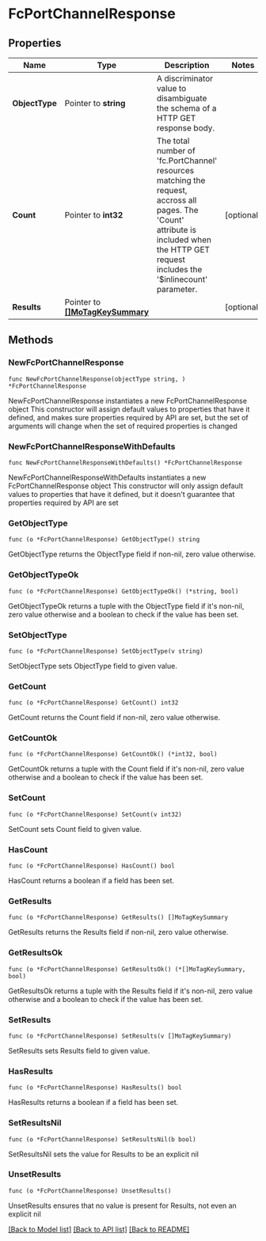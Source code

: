 # FcPortChannelResponse

## Properties

Name | Type | Description | Notes
------------ | ------------- | ------------- | -------------
**ObjectType** | Pointer to **string** | A discriminator value to disambiguate the schema of a HTTP GET response body. | 
**Count** | Pointer to **int32** | The total number of &#39;fc.PortChannel&#39; resources matching the request, accross all pages. The &#39;Count&#39; attribute is included when the HTTP GET request includes the &#39;$inlinecount&#39; parameter. | [optional] 
**Results** | Pointer to [**[]MoTagKeySummary**](mo.TagKeySummary.md) |  | [optional] 

## Methods

### NewFcPortChannelResponse

`func NewFcPortChannelResponse(objectType string, ) *FcPortChannelResponse`

NewFcPortChannelResponse instantiates a new FcPortChannelResponse object
This constructor will assign default values to properties that have it defined,
and makes sure properties required by API are set, but the set of arguments
will change when the set of required properties is changed

### NewFcPortChannelResponseWithDefaults

`func NewFcPortChannelResponseWithDefaults() *FcPortChannelResponse`

NewFcPortChannelResponseWithDefaults instantiates a new FcPortChannelResponse object
This constructor will only assign default values to properties that have it defined,
but it doesn't guarantee that properties required by API are set

### GetObjectType

`func (o *FcPortChannelResponse) GetObjectType() string`

GetObjectType returns the ObjectType field if non-nil, zero value otherwise.

### GetObjectTypeOk

`func (o *FcPortChannelResponse) GetObjectTypeOk() (*string, bool)`

GetObjectTypeOk returns a tuple with the ObjectType field if it's non-nil, zero value otherwise
and a boolean to check if the value has been set.

### SetObjectType

`func (o *FcPortChannelResponse) SetObjectType(v string)`

SetObjectType sets ObjectType field to given value.


### GetCount

`func (o *FcPortChannelResponse) GetCount() int32`

GetCount returns the Count field if non-nil, zero value otherwise.

### GetCountOk

`func (o *FcPortChannelResponse) GetCountOk() (*int32, bool)`

GetCountOk returns a tuple with the Count field if it's non-nil, zero value otherwise
and a boolean to check if the value has been set.

### SetCount

`func (o *FcPortChannelResponse) SetCount(v int32)`

SetCount sets Count field to given value.

### HasCount

`func (o *FcPortChannelResponse) HasCount() bool`

HasCount returns a boolean if a field has been set.

### GetResults

`func (o *FcPortChannelResponse) GetResults() []MoTagKeySummary`

GetResults returns the Results field if non-nil, zero value otherwise.

### GetResultsOk

`func (o *FcPortChannelResponse) GetResultsOk() (*[]MoTagKeySummary, bool)`

GetResultsOk returns a tuple with the Results field if it's non-nil, zero value otherwise
and a boolean to check if the value has been set.

### SetResults

`func (o *FcPortChannelResponse) SetResults(v []MoTagKeySummary)`

SetResults sets Results field to given value.

### HasResults

`func (o *FcPortChannelResponse) HasResults() bool`

HasResults returns a boolean if a field has been set.

### SetResultsNil

`func (o *FcPortChannelResponse) SetResultsNil(b bool)`

 SetResultsNil sets the value for Results to be an explicit nil

### UnsetResults
`func (o *FcPortChannelResponse) UnsetResults()`

UnsetResults ensures that no value is present for Results, not even an explicit nil

[[Back to Model list]](../README.md#documentation-for-models) [[Back to API list]](../README.md#documentation-for-api-endpoints) [[Back to README]](../README.md)


